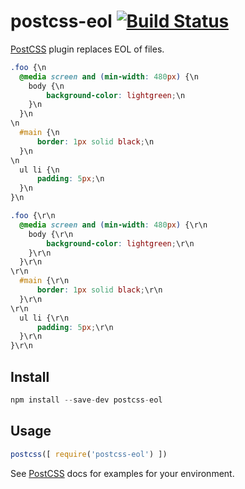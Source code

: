 # postcss-eol [![Build Status][ci-img]][ci]

[PostCSS] plugin replaces EOL of files.

[PostCSS]: https://github.com/postcss/postcss
[ci-img]:  https://travis-ci.org/dichuvichkin/postcss-eol.svg
[ci]:      https://travis-ci.org/dichuvichkin/postcss-eol

```css
.foo {\n
  @media screen and (min-width: 480px) {\n
    body {\n
        background-color: lightgreen;\n
    }\n
  }\n
\n
  #main {\n
      border: 1px solid black;\n
  }\n
\n
  ul li {\n
      padding: 5px;\n
  }\n
}\n
```

```css
.foo {\r\n
  @media screen and (min-width: 480px) {\r\n
    body {\r\n
        background-color: lightgreen;\r\n
    }\r\n
  }\r\n
\r\n
  #main {\r\n
      border: 1px solid black;\r\n
  }\r\n
\r\n
  ul li {\r\n
      padding: 5px;\r\n
  }\r\n
}\r\n
```

## Install

```js
npm install --save-dev postcss-eol
```

## Usage

```js
postcss([ require('postcss-eol') ])
```

See [PostCSS] docs for examples for your environment.

